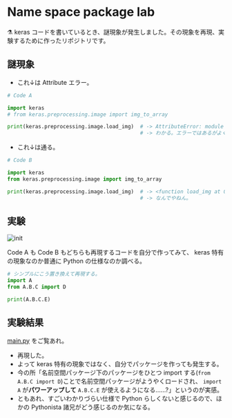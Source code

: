 Name space package lab
===

⚗️ keras コードを書いているとき、謎現象が発生しました。その現象を再現、実験するために作ったリポジトリです。

## 謎現象

- これ↓は Attribute エラー。

```python
# Code A

import keras
# from keras.preprocessing.image import img_to_array

print(keras.preprocessing.image.load_img)  # -> AttributeError: module 'keras' has no attribute 'preprocessing'
                                           # -> わかる。エラーではあるがよくあるやつ。
```

- これ↓は通る。

```python
# Code B

import keras
from keras.preprocessing.image import img_to_array

print(keras.preprocessing.image.load_img)  # -> <function load_img at 0x15c0cb5e0>
                                           # -> なんでやねん。
```

## 実験

![init](https://user-images.githubusercontent.com/28250432/124377464-0424aa80-dce7-11eb-83f9-f53d1c1ecc30.png)

Code A も Code B もどちらも再現するコードを自分で作ってみて、 keras 特有の現象なのか普通に Python の仕様なのか調べる。

```python
# シンプルにこう置き換えて再現する。
import A
from A.B.C import D

print(A.B.C.E)
```

## 実験結果

[main.py](main.py) をご覧あれ。

- 再現した。
- よって keras 特有の現象ではなく、自分でパッケージを作っても発生する。
- 今の所「名前空間パッケージ下のパッケージをひとつ import する(`from A.B.C import D`)ことで名前空間パッケージがようやくロードされ、 `import A` が**パワーアップして** `A.B.C.E` が使えるようになる……?」というのが実感。
- ともあれ、すごいわかりづらい仕様で Python らしくないと感じるので、ほかの Pythonista 諸兄がどう感じるのか気になる。
